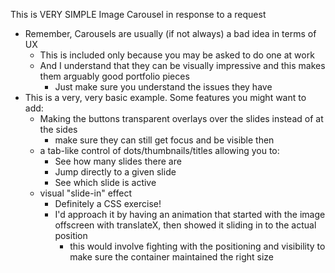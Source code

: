 This is VERY SIMPLE Image Carousel in response to a request 
- Remember, Carousels are usually (if not always) a bad idea in terms of UX
  - This is included only because you may be asked to do one at work
  - And I understand that they can be visually impressive and this makes them arguably good portfolio pieces
    - Just make sure you understand the issues they have
- This is a very, very basic example.  Some features you might want to add:
  - Making the buttons transparent overlays over the slides instead of at the sides
    - make sure they can still get focus and be visible then
  - a tab-like control of dots/thumbnails/titles allowing you to:
    - See how many slides there are
    - Jump directly to a given slide
    - See which slide is active
  - visual "slide-in" effect
    - Definitely a CSS exercise!  
    - I'd approach it by having an animation that started with the image offscreen with translateX, then showed it sliding in to the actual position
      - this would involve fighting with the positioning and visibility to make sure the container maintained the right size

